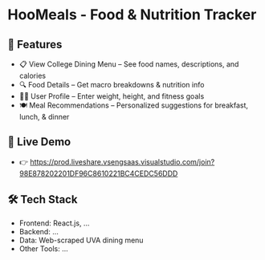 # HooMeals - Food & Nutrition Tracker
## 📌 Features
- 📋 View College Dining Menu – See food names, descriptions, and calories
- 🔍 Food Details – Get macro breakdowns & nutrition info
- 🏋️‍♂️ User Profile – Enter weight, height, and fitness goals
- 🍽️ Meal Recommendations – Personalized suggestions for breakfast, lunch, & dinner

## 🚀 Live Demo
- 👉 https://prod.liveshare.vsengsaas.visualstudio.com/join?98E878202201DF96C8610221BC4CEDC56DDD

## 🛠️ Tech Stack
- Frontend: React.js, ...
- Backend: ...
- Data: Web-scraped UVA dining menu
- Other Tools: ...
